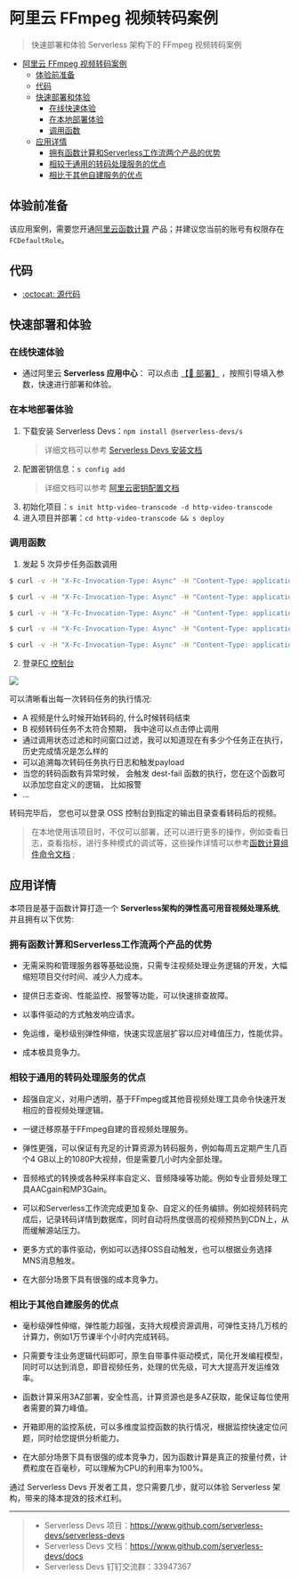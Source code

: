 #  阿里云 FFmpeg 视频转码案例

> 快速部署和体验 Serverless 架构下的 FFmpeg 视频转码案例

- [阿里云 FFmpeg 视频转码案例](#阿里云-ffmpeg-视频转码案例)
  - [体验前准备](#体验前准备)
  - [代码](#代码)
  - [快速部署和体验](#快速部署和体验)
    - [在线快速体验](#在线快速体验)
    - [在本地部署体验](#在本地部署体验)
    - [调用函数](#调用函数)
  - [应用详情](#应用详情)
    - [拥有函数计算和Serverless工作流两个产品的优势](#拥有函数计算和serverless工作流两个产品的优势)
    - [相较于通用的转码处理服务的优点](#相较于通用的转码处理服务的优点)
    - [相比于其他自建服务的优点](#相比于其他自建服务的优点)

## 体验前准备

该应用案例，需要您开通[阿里云函数计算](https://fcnext.console.aliyun.com/) 产品；并建议您当前的账号有权限存在`FCDefaultRole`。

## 代码

- [:octocat: 源代码](https://github.com/devsapp/start-ffmpeg/tree/master/http-transcode/src)

## 快速部署和体验
### 在线快速体验

- 通过阿里云 **Serverless 应用中心**： 可以点击 [【🚀 部署】](https://fcnext.console.aliyun.com/applications/create?template=http-video-transcode) ，按照引导填入参数，快速进行部署和体验。

### 在本地部署体验

1. 下载安装 Serverless Devs：`npm install @serverless-devs/s` 
    > 详细文档可以参考 [Serverless Devs 安装文档](https://github.com/Serverless-Devs/Serverless-Devs/blob/master/docs/zh/install.md)
2. 配置密钥信息：`s config add`
    > 详细文档可以参考 [阿里云密钥配置文档](https://github.com/devsapp/fc/blob/main/docs/zh/config.md)
3. 初始化项目：`s init http-video-transcode -d http-video-transcode`
4. 进入项目并部署：`cd http-video-transcode && s deploy`

### 调用函数
  
1. 发起 5 次异步任务函数调用

```bash
$ curl -v -H "X-Fc-Invocation-Type: Async" -H "Content-Type: application/json" -d '{"bucket":"my-bucket", "object":"480P.mp4", "output_dir":"a", "dst_format":"mov"}' -X POST https://http-***.cn-shenzhen.fcapp.run/

$ curl -v -H "X-Fc-Invocation-Type: Async" -H "Content-Type: application/json" -d '{"bucket":"my-bucket", "object":"480P.mp4", "output_dir":"a", "dst_format":"mov"}' -X POST https://http-***.cn-shenzhen.fcapp.run/

$ curl -v -H "X-Fc-Invocation-Type: Async" -H "Content-Type: application/json" -d '{"bucket":"my-bucket", "object":"480P.mp4", "output_dir":"a", "dst_format":"flv"}' -X POST https://http-***.cn-shenzhen.fcapp.run/

$ curl -v -H "X-Fc-Invocation-Type: Async" -H "Content-Type: application/json" -d '{"bucket":"my-bucket", "object":"480P.mp4", "output_dir":"a", "dst_format":"avi"}' -X POST https://http-***.cn-shenzhen.fcapp.run/

$ curl -v -H "X-Fc-Invocation-Type: Async" -H "Content-Type: application/json" -d '{"bucket":"my-bucket", "object":"480P.mp4", "output_dir":"a", "dst_format":"m3u8"}' -X POST https://http-***.cn-shenzhen.fcapp.run/

```

2. 登录[FC 控制台](https://fcnext.console.aliyun.com/)

![](https://img.alicdn.com/imgextra/i4/O1CN01jN5xQl1oUvle8aXFq_!!6000000005229-2-tps-1795-871.png)

可以清晰看出每一次转码任务的执行情况:

- A 视频是什么时候开始转码的, 什么时候转码结束
- B 视频转码任务不太符合预期， 我中途可以点击停止调用
- 通过调用状态过滤和时间窗口过滤，我可以知道现在有多少个任务正在执行， 历史完成情况是怎么样的
- 可以追溯每次转码任务执行日志和触发payload
- 当您的转码函数有异常时候， 会触发 dest-fail 函数的执行，您在这个函数可以添加您自定义的逻辑， 比如报警
- ...

转码完毕后， 您也可以登录 OSS 控制台到指定的输出目录查看转码后的视频。

> 在本地使用该项目时，不仅可以部署，还可以进行更多的操作，例如查看日志，查看指标，进行多种模式的调试等，这些操作详情可以参考[函数计算组件命令文档](https://github.com/devsapp/fc#%E6%96%87%E6%A1%A3%E7%9B%B8%E5%85%B3) ;

## 应用详情

本项目是基于函数计算打造一个 **Serverless架构的弹性高可用音视频处理系统**, 并且拥有以下优势:

### 拥有函数计算和Serverless工作流两个产品的优势

* 无需采购和管理服务器等基础设施，只需专注视频处理业务逻辑的开发，大幅缩短项目交付时间、减少人力成本。

* 提供日志查询、性能监控、报警等功能，可以快速排查故障。

* 以事件驱动的方式触发响应请求。

* 免运维，毫秒级别弹性伸缩，快速实现底层扩容以应对峰值压力，性能优异。

* 成本极具竞争力。


<!-- -->
### 相较于通用的转码处理服务的优点

* 超强自定义，对用户透明，基于FFmpeg或其他音视频处理工具命令快速开发相应的音视频处理逻辑。

* 一键迁移原基于FFmpeg自建的音视频处理服务。

* 弹性更强，可以保证有充足的计算资源为转码服务，例如每周五定期产生几百个4 GB以上的1080P大视频，但是需要几小时内全部处理。

* 音频格式的转换或各种采样率自定义、音频降噪等功能。例如专业音频处理工具AACgain和MP3Gain。

* 可以和Serverless工作流完成更加复杂、自定义的任务编排。例如视频转码完成后，记录转码详情到数据库，同时自动将热度很高的视频预热到CDN上，从而缓解源站压力。

* 更多方式的事件驱动，例如可以选择OSS自动触发，也可以根据业务选择MNS消息触发。

* 在大部分场景下具有很强的成本竞争力。


<!-- -->
### 相比于其他自建服务的优点

* 毫秒级弹性伸缩，弹性能力超强，支持大规模资源调用，可弹性支持几万核的计算力，例如1万节课半个小时内完成转码。

* 只需要专注业务逻辑代码即可，原生自带事件驱动模式，简化开发编程模型，同时可以达到消息，即音视频任务，处理的优先级，可大大提高开发运维效率。

* 函数计算采用3AZ部署，安全性高，计算资源也是多AZ获取，能保证每位使用者需要的算力峰值。

* 开箱即用的监控系统，可以多维度监控函数的执行情况，根据监控快速定位问题，同时给您提供分析能力。

* 在大部分场景下具有很强的成本竞争力，因为函数计算是真正的按量付费，计费粒度在百毫秒，可以理解为CPU的利用率为100%。


通过 Serverless Devs 开发者工具，您只需要几步，就可以体验 Serverless 架构，带来的降本提效的技术红利。

-----

> - Serverless Devs 项目：https://www.github.com/serverless-devs/serverless-devs   
> - Serverless Devs 文档：https://www.github.com/serverless-devs/docs   
> - Serverless Devs 钉钉交流群：33947367    